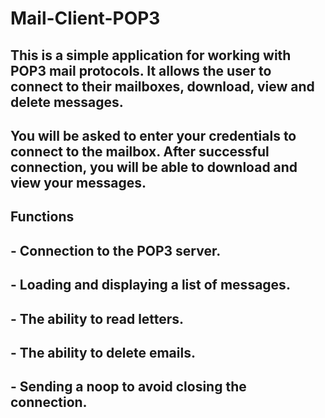 # Mail-Client-POP3

## This is a simple application for working with POP3 mail protocols. It allows the user to connect to their mailboxes, download, view and delete messages.

## You will be asked to enter your credentials to connect to the mailbox. After successful connection, you will be able to download and view your messages.

## **Functions**

## - Connection to the POP3 server.
## - Loading and displaying a list of messages.
## - The ability to read letters.
## - The ability to delete emails.
## - Sending a noop to avoid closing the connection.